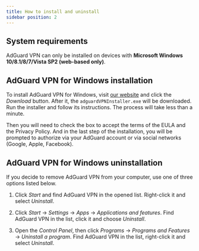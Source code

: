 ```yaml
---
title: How to install and uninstall
sidebar position: 2
---
```



## System requirements

AdGuard VPN can only be installed on devices with **Microsoft Windows 10/8.1/8/7/Vista SP2 (web-based only)**.


## AdGuard VPN for Windows installation

To install AdGuard VPN for Windows, visit [our website](https://adguard-vpn.com/en/welcome.html) and click the *Download* button. After it, the `adguardVPNInstaller.exe` will be downloaded. Run the installer and follow its instructions. The process will take less than a minute. 

Then you will need to check the box to accept the terms of the EULA and the Privacy Policy. And in the last step of the installation, you will be prompted to authorize via your AdGuard account or via social networks (Google, Apple, Facebook).


## AdGuard VPN for Windows uninstallation

If you decide to remove AdGuard VPN from your computer, use one of three options listed below.

1. Click *Start* and find AdGuard VPN in the opened list. Right-click it and select *Uninstall*.

2. Click *Start* -> *Settings* -> *Apps* -> *Applications and features*. Find AdGuard VPN in the list, click it and choose *Uninstall*.

3. Open the *Control Panel*, then click *Programs* -> *Programs and Features* -> *Uninstall a program*. Find AdGuard VPN in the list, right-click it and select *Uninstall*.